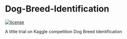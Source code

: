# Dog-Breed-Identification
[![license](https://img.shields.io/github/license/mashape/apistatus.svg?maxAge=2592000)](https://github.com/fchollet/keras/blob/master/LICENSE)

A little trial on Kaggle competition Dog Breed Identification
